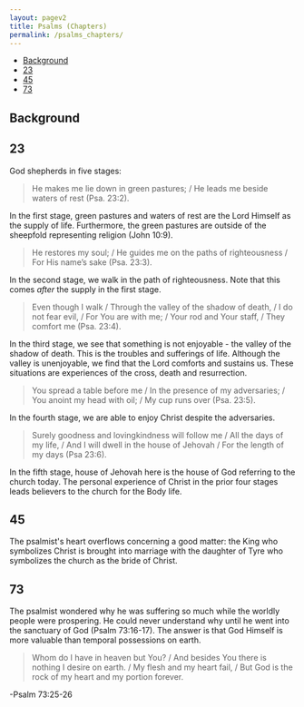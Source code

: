 ```yaml
---
layout: pagev2
title: Psalms (Chapters)
permalink: /psalms_chapters/
---
```

- [Background](#background)
- [23](#23)
- [45](#45)
- [73](#73)

## Background

## 23

God shepherds in five stages:

>He makes me lie down in green pastures; / He leads me beside waters of rest (Psa. 23:2).

In the first stage, green pastures and waters of rest are the Lord Himself as the supply of life. Furthermore, the green pastures are outside of the sheepfold representing religion (John 10:9).

>He restores my soul; / He guides me on the paths of righteousness / For His name’s sake (Psa. 23:3).

In the second stage, we walk in the path of righteousness. Note that this comes *after* the supply in the first stage. 

>Even though I walk / Through the valley of the shadow of death, / I do not fear evil, / For You are with me; / Your rod and Your staff, / They comfort me (Psa. 23:4).

In the third stage, we see that something is not enjoyable - the valley of the shadow of death. This is the troubles and sufferings of life. Although the valley is unenjoyable, we find that the Lord comforts and sustains us. These situations are experiences of the cross, death and resurrection.

>You spread a table before me / In the presence of my adversaries; / You anoint my head with oil; / My cup runs over (Psa. 23:5).

In the fourth stage, we are able to enjoy Christ despite the adversaries.

>Surely goodness and lovingkindness will follow me / All the days of my life, / And I will dwell in the house of Jehovah / For the length of my days (Psa 23:6).

In the fifth stage, house of Jehovah here is the house of God referring to the church today. The personal experience of Christ in the prior four stages leads believers to the church for the Body life.

## 45

The psalmist's heart overflows concerning a good matter: the King who symbolizes Christ is brought into marriage with the daughter of Tyre who symbolizes the church as the bride of Christ.

## 73

The psalmist wondered why he was suffering so much while the worldly people were prospering. He could never understand why until he went into the sanctuary of God (Psalm 73:16-17). The answer is that God Himself is more valuable than temporal possessions on earth.

>Whom do I have in heaven but You? / And besides You there is nothing I desire on earth. / My flesh and my heart fail, / But God is the rock of my heart and my portion forever.

\-Psalm 73:25-26